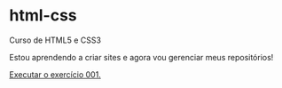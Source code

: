 # html-css
 Curso de HTML5 e CSS3

 Estou aprendendo a criar sites e agora vou gerenciar meus repositórios!

 <a href="https://98kevelin.github.io/html-css/exercicios/ex001/"> Executar o exercício 001.</a>




